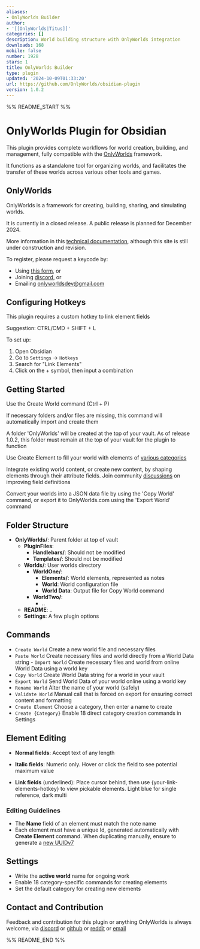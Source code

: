 ```yaml
---
aliases:
- OnlyWorlds Builder
author:
- '[[OnlyWorlds|Titus]]'
categories: []
description: World building structure with OnlyWorlds integration
downloads: 168
mobile: false
number: 1928
stars: 1
title: OnlyWorlds Builder
type: plugin
updated: '2024-10-09T01:33:20'
url: https://github.com/OnlyWorlds/obsidian-plugin
version: 1.0.2
---
```


%% README_START %%

# OnlyWorlds Plugin for Obsidian

This plugin provides complete workflows for world creation, building, and management, fully compatible with the [OnlyWorlds](https://www.onlyworlds.com) framework.

It functions as a standalone tool for organizing worlds, and facilitates the transfer of these worlds across various other tools and games.

## OnlyWorlds

OnlyWorlds is a framework for creating, building, sharing, and simulating worlds.

It is currently in a closed release. A public release is planned for December 2024. 

More information in this [technical documentation](https://onlyworlds.github.io/), although this site is still under construction and revision.

To register, please request a keycode by:

- Using [this form](https://www.onlyworlds.com/about/), or
- Joining [discord](https://discord.gg/twCjqvVBwb), or
- Emailing onlyworldsdev@gmail.com



## Configuring Hotkeys

This plugin requires a custom hotkey to link element fields

Suggestion: CTRL/CMD + SHIFT + L

To set up:
1. Open Obsidian
2. Go to `Settings` -> `Hotkeys`
3. Search for "Link Elements"
4. Click on the + symbol, then input a combination
 
## Getting Started 

Use the Create World command (Ctrl + P)

If necessary folders and/or files are missing, this command will automatically import and create them

A folder 'OnlyWorlds' will be created at the top of your vault. As of release 1.0.2, this folder must remain at the top of your vault for the plugin to function

Use Create Element to fill your world with elements of [various categories](https://onlyworlds.github.io/docs/framework/categories.html)

Integrate existing world content, or create new content, by shaping elements through their attribute fields. Join community [discussions](https://github.com/OnlyWorlds/OnlyWorlds/discussions) on improving field definitions

Convert your worlds into a JSON data file by using the 'Copy World' command, or export it to OnlyWorlds.com using the 'Export World' command

## Folder Structure
- **OnlyWorlds/**: Parent folder at top of vault
	- **PluginFiles**:
		- **Handlebars/**: Should not be modified
    	- **Templates/**: Should not be modified
    - **Worlds/**: User worlds directory
        - **WorldOne/**:  
            - **Elements/**: World elements, represented as notes
            - **World**: World configuration file 
            - **World Data**: Output file for Copy World command
        - **WorldTwo/**:  
            - ..
    - **README**: ..
    - **Settings**: A few plugin options

## Commands 
- `Create World` Create a new world file and necessary files
- `Paste World`  Create necessary files and world directly from a World Data string - `Import World` Create necessary files and world from online World Data using a world key
- `Copy World` Create World Data string for a world in your vault
- `Export World` Send World Data of your world online using a world key
- `Rename World`  Alter the name of your world (safely)
- `Validate World`  Manual call that is forced on export for ensuring correct content and formatting
 - `Create Element`  Choose a category, then enter a name to create
 - `Create {Category}`  Enable 18 direct category creation commands in Settings  

## Element Editing
- **Normal fields**: Accept text of any length

- **Italic fields**: Numeric only. Hover or click the field to see potential maximum value

- **Link fields** (underlined): Place cursor behind, then use {your-link-elements-hotkey} to view pickable elements. Light blue for single reference, dark multi

### Editing Guidelines
- The **Name** field of an element must match the note name
- Each element must have a unique Id, generated automatically with **Create Element** command. When duplicating manually, ensure to generate a [new UUIDv7](https://www.uuidgenerator.net/version7)

## Settings 
- Write the **active world** name for ongoing work 
- Enable 18 category-specific commands for creating elements
- Set the default category for creating new elements
   
## Contact and Contribution
Feedback and contribution for this plugin or anything OnlyWorlds is always welcome, via  [discord](https://discord.gg/twCjqvVBwb) or [github](https://github.com/OnlyWorlds/OnlyWorlds) or [reddit](https://www.reddit.com/r/OnlyWorlds/) or [email](onlyworldsdev@gmail.com)

  


%% README_END %%